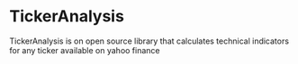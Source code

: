 # TickerAnalysis
TickerAnalysis is on open source library that calculates technical indicators for any ticker available on yahoo finance
